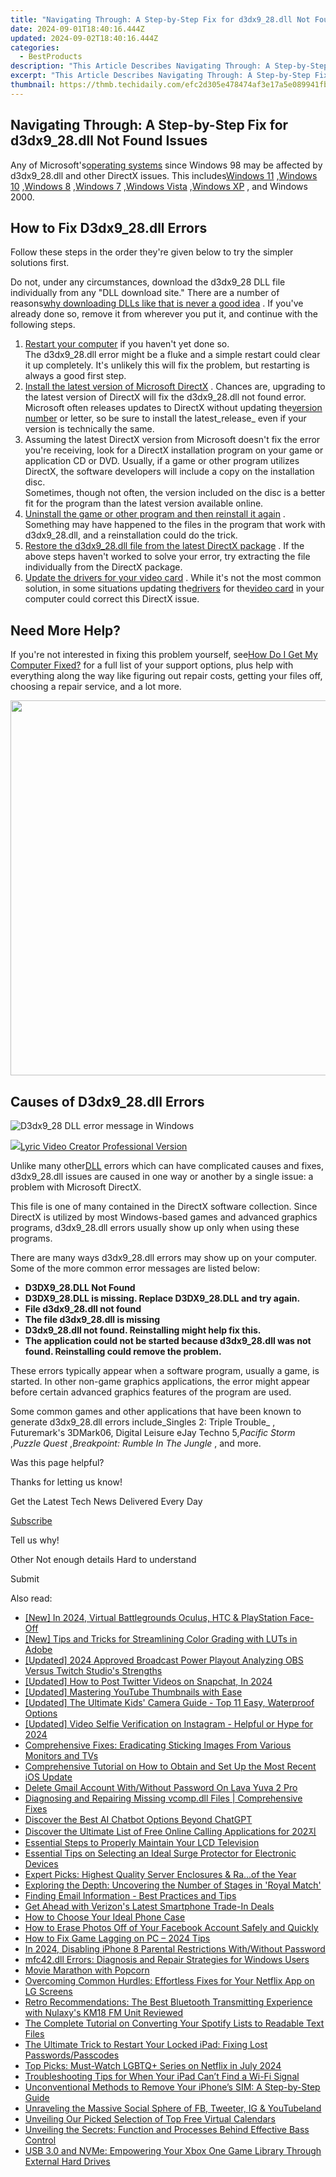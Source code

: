 ```yaml
---
title: "Navigating Through: A Step-by-Step Fix for d3dx9_28.dll Not Found Issues"
date: 2024-09-01T18:40:16.444Z
updated: 2024-09-02T18:40:16.444Z
categories:
  - BestProducts
description: "This Article Describes Navigating Through: A Step-by-Step Fix for d3dx9_28.dll Not Found Issues"
excerpt: "This Article Describes Navigating Through: A Step-by-Step Fix for d3dx9_28.dll Not Found Issues"
thumbnail: https://thmb.techidaily.com/efc2d305e478474af3e17a5e089941fb3280acaab989de35873f384ab0ed53cb.jpg
---
```


## Navigating Through: A Step-by-Step Fix for d3dx9_28.dll Not Found Issues
 Any of Microsoft's[operating systems](https://www.lifewire.com/operating-systems-2625912) since Windows 98 may be affected by d3dx9\_28.dll and other DirectX issues. This includes[Windows 11](https://www.lifewire.com/windows-11-5188930) ,[Windows 10](https://www.lifewire.com/windows-10-2626217) ,[Windows 8](https://www.lifewire.com/windows-8-2626235) ,[Windows 7](https://www.lifewire.com/windows-7-2626265) ,[Windows Vista](https://www.lifewire.com/windows-vista-2626311) ,[Windows XP](https://www.lifewire.com/windows-xp-2626354) , and Windows 2000.  

## How to Fix D3dx9\_28.dll Errors

 Follow these steps in the order they're given below to try the simpler solutions first.

 Do not, under any circumstances, download the d3dx9\_28 DLL file individually from any "DLL download site." There are a number of reasons[why downloading DLLs like that is never a good idea](https://www.lifewire.com/important-reasons-not-to-download-dll-files-2624455) . If you've already done so, remove it from wherever you put it, and continue with the following steps.

1. [Restart your computer](https://www.lifewire.com/how-to-reboot-a-computer-2624568) if you haven't yet done so.  
 The d3dx9\_28.dll error might be a fluke and a simple restart could clear it up completely. It's unlikely this will fix the problem, but restarting is always a good first step.
2. [Install the latest version of Microsoft DirectX](https://www.lifewire.com/how-to-download-install-directx-2624489) . Chances are, upgrading to the latest version of DirectX will fix the d3dx9\_28.dll not found error.  
 Microsoft often releases updates to DirectX without updating the[version number](https://www.lifewire.com/version-number-2626043) or letter, so be sure to install the latest_release_ even if your version is technically the same.
3. Assuming the latest DirectX version from Microsoft doesn't fix the error you're receiving, look for a DirectX installation program on your game or application CD or DVD. Usually, if a game or other program utilizes DirectX, the software developers will include a copy on the installation disc.  
 Sometimes, though not often, the version included on the disc is a better fit for the program than the latest version available online.
4. [Uninstall the game or other program and then reinstall it again](https://www.lifewire.com/what-is-the-proper-way-to-reinstall-a-software-program-2624478) . Something may have happened to the files in the program that work with d3dx9\_28.dll, and a reinstallation could do the trick.
5. [Restore the d3dx9_28.dll file from the latest DirectX package](https://www.lifewire.com/how-to-restore-a-missing-directx-dll-file-2624516) . If the above steps haven't worked to solve your error, try extracting the file individually from the DirectX package.
6. [Update the drivers for your video card](https://www.lifewire.com/how-to-update-drivers-in-windows-2619214) . While it's not the most common solution, in some situations updating the[drivers](https://www.lifewire.com/what-is-a-device-driver-2625796) for the[video card](https://www.lifewire.com/what-is-a-video-card-2618161) in your computer could correct this DirectX issue.

## Need More Help?

 If you're not interested in fixing this problem yourself, see[How Do I Get My Computer Fixed?](https://www.lifewire.com/how-do-i-get-my-computer-fixed-2625167) for a full list of your support options, plus help with everything along the way like figuring out repair costs, getting your files off, choosing a repair service, and a lot more.

<!-- affiliate ads begin -->
<a href="https://appsumo.8odi.net/c/5597632/2087394/7443" target="_top" id="2087394"><img src="//a.impactradius-go.com/display-ad/7443-2087394" border="0" alt="" width="1200" height="600"/></a><img height="0" width="0" src="https://appsumo.8odi.net/i/5597632/2087394/7443" style="position:absolute;visibility:hidden;" border="0" />
<!-- affiliate ads end -->
## Causes of D3dx9\_28.dll Errors

![D3dx9_28 DLL error message in Windows](https://www.lifewire.com/thmb/4lXiq7qPMh6UJ0GmonNi9HO--Uo=/1500x0/filters:no_upscale():max_bytes(150000):strip_icc():format(webp)/d3dx9-28-dll-error-message-39cb649ef848499cac4a704ee7a6982c.png)

<!-- affiliate ads begin -->
<a href="https://secure.2checkout.com/order/checkout.php?PRODS=11224199&QTY=1&AFFILIATE=108875&CART=1"><img src="https://secure.avangate.com/images/merchant/e09fdffe648a30658a9657bbed7b2388/products/copy_boxshot_lyricvideo.png" border="0">Lyric Video Creator Professional Version</a>
<!-- affiliate ads end -->
 Unlike many other[DLL](https://www.lifewire.com/what-is-a-dll-file-2625852) errors which can have complicated causes and fixes, d3dx9\_28.dll issues are caused in one way or another by a single issue: a problem with Microsoft DirectX.

 This file is one of many contained in the DirectX software collection. Since DirectX is utilized by most Windows-based games and advanced graphics programs, d3dx9\_28.dll errors usually show up only when using these programs.

 There are many ways d3dx9\_28.dll errors may show up on your computer. Some of the more common error messages are listed below:

* **D3DX9\_28.DLL Not Found**
* **D3DX9\_28.DLL is missing. Replace D3DX9\_28.DLL and try again.**
* **File d3dx9\_28.dll not found**
* **The file d3dx9\_28.dll is missing**
* **D3dx9\_28.dll not found. Reinstalling might help fix this.**
* **The application could not be started because d3dx9\_28.dll was not found. Reinstalling could remove the problem.**

 These errors typically appear when a software program, usually a game, is started. In other non-game graphics applications, the error might appear before certain advanced graphics features of the program are used.

 Some common games and other applications that have been known to generate d3dx9\_28.dll errors include_Singles 2: Triple Trouble_ , Futuremark's 3DMark06, Digital Leisure eJay Techno 5,_Pacific Storm_ ,_Puzzle Quest_ ,_Breakpoint: Rumble In The Jungle_ , and more.

Was this page helpful?

Thanks for letting us know!

 Get the Latest Tech News Delivered Every Day

[Subscribe](https://www.lifewire.com/#)

Tell us why!

 Other  Not enough details  Hard to understand

 Submit

<ins class="adsbygoogle"
     style="display:block"
     data-ad-format="autorelaxed"
     data-ad-client="ca-pub-7571918770474297"
     data-ad-slot="1223367746"></ins>



<ins class="adsbygoogle"
     style="display:block"
     data-ad-client="ca-pub-7571918770474297"
     data-ad-slot="8358498916"
     data-ad-format="auto"
     data-full-width-responsive="true"></ins>

<span class="atpl-alsoreadstyle">Also read:</span>
<div><ul>
<li><a href="https://fox-cloud.techidaily.com/new-in-2024-virtual-battlegrounds-oculus-htc-and-playstation-face-off/"><u>[New] In 2024, Virtual Battlegrounds  Oculus, HTC & PlayStation Face-Off</u></a></li>
<li><a href="https://some-tips.techidaily.com/new-tips-and-tricks-for-streamlining-color-grading-with-luts-in-adobe/"><u>[New] Tips and Tricks for Streamlining Color Grading with LUTs in Adobe</u></a></li>
<li><a href="https://digital-screen-recording.techidaily.com/updated-2024-approved-broadcast-power-playout-analyzing-obs-versus-twitch-studios-strengths/"><u>[Updated] 2024 Approved  Broadcast Power Playout  Analyzing OBS Versus Twitch Studio's Strengths</u></a></li>
<li><a href="https://twitter-videos.techidaily.com/updated-how-to-post-twitter-videos-on-snapchat-in-2024/"><u>[Updated] How to Post Twitter Videos on Snapchat, In 2024</u></a></li>
<li><a href="https://facebook-video-share.techidaily.com/updated-mastering-youtube-thumbnails-with-ease/"><u>[Updated] Mastering YouTube Thumbnails with Ease</u></a></li>
<li><a href="https://fox-links.techidaily.com/updated-the-ultimate-kids-camera-guide-top-11-easy-waterproof-options/"><u>[Updated] The Ultimate Kids' Camera Guide - Top 11 Easy, Waterproof Options</u></a></li>
<li><a href="https://instagram-videos.techidaily.com/updated-video-selfie-verification-on-instagram-helpful-or-hype-for-2024/"><u>[Updated] Video Selfie Verification on Instagram - Helpful or Hype for 2024</u></a></li>
<li><a href="https://techtrends.techidaily.com/comprehensive-fixes-eradicating-sticking-images-from-various-monitors-and-tvs/"><u>Comprehensive Fixes: Eradicating Sticking Images From Various Monitors and TVs</u></a></li>
<li><a href="https://techtrends.techidaily.com/comprehensive-tutorial-on-how-to-obtain-and-set-up-the-most-recent-ios-update/"><u>Comprehensive Tutorial on How to Obtain and Set Up the Most Recent iOS Update</u></a></li>
<li><a href="https://android-unlock.techidaily.com/delete-gmail-account-withwithout-password-on-lava-yuva-2-pro-by-drfone-android/"><u>Delete Gmail Account With/Without Password On Lava Yuva 2 Pro</u></a></li>
<li><a href="https://techtrends.techidaily.com/diagnosing-and-repairing-missing-vcompdll-files-comprehensive-fixes/"><u>Diagnosing and Repairing Missing vcomp.dll Files | Comprehensive Fixes</u></a></li>
<li><a href="https://techtrends.techidaily.com/discover-the-best-ai-chatbot-options-beyond-chatgpt/"><u>Discover the Best AI Chatbot Options Beyond ChatGPT</u></a></li>
<li><a href="https://techtrends.techidaily.com/discover-the-ultimate-list-of-free-online-calling-applications-for-202/"><u>Discover the Ultimate List of Free Online Calling Applications for 202지</u></a></li>
<li><a href="https://techtrends.techidaily.com/essential-steps-to-properly-maintain-your-lcd-television/"><u>Essential Steps to Properly Maintain Your LCD Television</u></a></li>
<li><a href="https://techtrends.techidaily.com/essential-tips-on-selecting-an-ideal-surge-protector-for-electronic-devices/"><u>Essential Tips on Selecting an Ideal Surge Protector for Electronic Devices</u></a></li>
<li><a href="https://techtrends.techidaily.com/expert-picks-highest-quality-server-enclosures-and-raof-the-year/"><u>Expert Picks: Highest Quality Server Enclosures & Ra...of the Year</u></a></li>
<li><a href="https://techtrends.techidaily.com/exploring-the-depth-uncovering-the-number-of-stages-in-royal-match/"><u>Exploring the Depth: Uncovering the Number of Stages in 'Royal Match'</u></a></li>
<li><a href="https://techtrends.techidaily.com/finding-email-information-best-practices-and-tips/"><u>Finding Email Information - Best Practices and Tips</u></a></li>
<li><a href="https://techtrends.techidaily.com/get-ahead-with-verizons-latest-smartphone-trade-in-deals/"><u>Get Ahead with Verizon's Latest Smartphone Trade-In Deals</u></a></li>
<li><a href="https://techtrends.techidaily.com/how-to-choose-your-ideal-phone-case/"><u>How to Choose Your Ideal Phone Case</u></a></li>
<li><a href="https://techtrends.techidaily.com/how-to-erase-photos-off-of-your-facebook-account-safely-and-quickly/"><u>How to Erase Photos Off of Your Facebook Account Safely and Quickly</u></a></li>
<li><a href="https://win-solutions.techidaily.com/how-to-fix-game-lagging-on-pc-2024-tips/"><u>How to Fix Game Lagging on PC – 2024 Tips</u></a></li>
<li><a href="https://ios-unlock.techidaily.com/in-2024-disabling-iphone-8-parental-restrictions-withwithout-password-by-drfone-ios/"><u>In 2024, Disabling iPhone 8 Parental Restrictions With/Without Password</u></a></li>
<li><a href="https://techtrends.techidaily.com/mfc42dll-errors-diagnosis-and-repair-strategies-for-windows-users/"><u>mfc42.dll Errors: Diagnosis and Repair Strategies for Windows Users</u></a></li>
<li><a href="https://win-dash.techidaily.com/movie-marathon-with-popcorn/"><u>Movie Marathon with Popcorn</u></a></li>
<li><a href="https://techtrends.techidaily.com/overcoming-common-hurdles-effortless-fixes-for-your-netflix-app-on-lg-screens/"><u>Overcoming Common Hurdles: Effortless Fixes for Your Netflix App on LG Screens</u></a></li>
<li><a href="https://buynow-info.techidaily.com/retro-recommendations-the-best-bluetooth-transmitting-experience-with-nulaxys-km18-fm-unit-reviewed/"><u>Retro Recommendations: The Best Bluetooth Transmitting Experience with Nulaxy's KM18 FM Unit Reviewed</u></a></li>
<li><a href="https://techtrends.techidaily.com/the-complete-tutorial-on-converting-your-spotify-lists-to-readable-text-files/"><u>The Complete Tutorial on Converting Your Spotify Lists to Readable Text Files</u></a></li>
<li><a href="https://techtrends.techidaily.com/the-ultimate-trick-to-restart-your-locked-ipad-fixing-lost-passwordspasscodes/"><u>The Ultimate Trick to Restart Your Locked iPad: Fixing Lost Passwords/Passcodes</u></a></li>
<li><a href="https://techtrends.techidaily.com/top-picks-must-watch-lgbtqplus-series-on-netflix-in-july-2024/"><u>Top Picks: Must-Watch LGBTQ+ Series on Netflix in July 2024</u></a></li>
<li><a href="https://techtrends.techidaily.com/troubleshooting-tips-for-when-your-ipad-cant-find-a-wi-fi-signal/"><u>Troubleshooting Tips for When Your iPad Can’t Find a Wi-Fi Signal</u></a></li>
<li><a href="https://techtrends.techidaily.com/unconventional-methods-to-remove-your-iphones-sim-a-step-by-step-guide/"><u>Unconventional Methods to Remove Your iPhone’s SIM: A Step-by-Step Guide</u></a></li>
<li><a href="https://win-forum.techidaily.com/unraveling-the-massive-social-sphere-of-fb-tweeter-ig-and-youtubeland/"><u>Unraveling the Massive Social Sphere of FB, Tweeter, IG & YouTubeland</u></a></li>
<li><a href="https://techtrends.techidaily.com/unveiling-our-picked-selection-of-top-free-virtual-calendars/"><u>Unveiling Our Picked Selection of Top Free Virtual Calendars</u></a></li>
<li><a href="https://techtrends.techidaily.com/unveiling-the-secrets-function-and-processes-behind-effective-bass-control/"><u>Unveiling the Secrets: Function and Processes Behind Effective Bass Control</u></a></li>
<li><a href="https://techtrends.techidaily.com/usb-30-and-nvme-empowering-your-xbox-one-game-library-through-external-hard-drives/"><u>USB 3.0 and NVMe: Empowering Your Xbox One Game Library Through External Hard Drives</u></a></li>
</ul></div>
